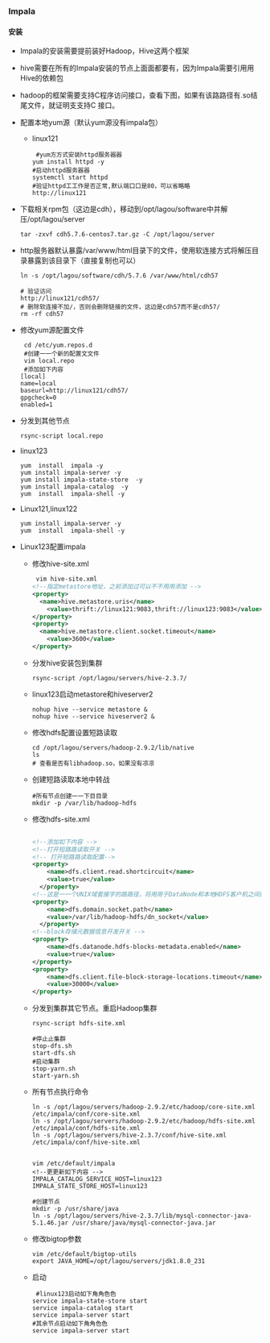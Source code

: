 ### Impala

#### 安装

+ Impala的安装需要提前装好Hadoop，Hive这两个框架

+ hive需要在所有的Impala安装的节点上⾯面都要有，因为Impala需要引⽤用Hive的依赖包

+ hadoop的框架需要⽀持C程序访问接⼝，查看下图，如果有该路路径有.so结尾⽂件，就证明⽀支持C 接⼝。

+ 配置本地yum源（默认yum源没有impala包）

  + linux121

    ```shell
     #yum⽅方式安装httpd服务器器 
    yum install httpd -y
    #启动httpd服务器器 
    systemctl start httpd
    #验证httpd⼯工作是否正常,默认端⼝口是80，可以省略略 
    http://linux121
    ```

+ 下载相关rpm包（这边是cdh），移动到/opt/lagou/software中并解压/opt/lagou/server

  ```shell
  tar -zxvf cdh5.7.6-centos7.tar.gz -C /opt/lagou/server
  ```

+ http服务器默认暴露/var/www/html目录下的文件，使用软连接方式将解压目录暴露到该目录下（直接复制也可以）

  ```shell
  ln -s /opt/lagou/software/cdh/5.7.6 /var/www/html/cdh57
  
  # 验证访问
  http://linux121/cdh57/
  # 删除软连接不加/，否则会删除链接的文件，这边是cdh57而不是cdh57/
  rm -rf cdh57
  ```

+ 修改yum源配置文件

  ```shell
   cd /etc/yum.repos.d 
   #创建⼀一个新的配置⽂文件 
   vim local.repo 
   #添加如下内容
  [local]
  name=local
  baseurl=http://linux121/cdh57/
  gpgcheck=0
  enabled=1
  ```

+ 分发到其他节点

  ```shell
  rsync-script local.repo
  ```

+ linux123

  ```shell
  yum  install  impala -y
  yum install impala-server -y
  yum install impala-state-store  -y
  yum install impala-catalog  -y
  yum  install  impala-shell -y
  ```

+ Linux121,linux122

  ```shell
  yum install impala-server -y
  yum  install  impala-shell -y
  ```

+ Linux123配置impala

  + 修改hive-site.xml

    ```xml
     vim hive-site.xml 
    <!--指定metastore地址，之前添加过可以不不⽤用添加 --> 
    <property>
      <name>hive.metastore.uris</name>
    	<value>thrift://linux121:9083,thrift://linux123:9083</value>
    </property>
    <property>
      <name>hive.metastore.client.socket.timeout</name>
    	<value>3600</value>
    </property>
    ```

  + 分发hive安装包到集群

    ```shell
    rsync-script /opt/lagou/servers/hive-2.3.7/
    ```

  + linux123启动metastore和hiveserver2

    ```shell
    nohup hive --service metastore &
    nohup hive --service hiveserver2 &
    ```

  + 修改hdfs配置设置短路读取

    ```shell
    cd /opt/lagou/servers/hadoop-2.9.2/lib/native
    ls
    # 查看是否有libhadoop.so，如果没有凉凉
    ```

  + 创建短路读取本地中转战

    ```shell
    #所有节点创建⼀一下⽬目录
    mkdir -p /var/lib/hadoop-hdfs
    ```

  + 修改hdfs-site.xml

    ```xml
     
    <!--添加如下内容 --> 
    <!--打开短路路读取开关 --> 
    <!-- 打开短路路读取配置--> 
    <property>
        <name>dfs.client.read.shortcircuit</name>
        <value>true</value>
      </property>
    <!--这是⼀一个UNIX域套接字的路路径，将⽤用于DataNode和本地HDFS客户机之间的通信 --> 
    <property>
        <name>dfs.domain.socket.path</name>
        <value>/var/lib/hadoop-hdfs/dn_socket</value>
      </property>
    <!--block存储元数据信息开发开关 --> 
    <property>
        <name>dfs.datanode.hdfs-blocks-metadata.enabled</name>
        <value>true</value>
    </property>
    <property>
        <name>dfs.client.file-block-storage-locations.timeout</name>
        <value>30000</value>
    </property>
    ```

  + 分发到集群其它节点。重启Hadoop集群

    ```shell
    rsync-script hdfs-site.xml
     
    #停⽌止集群 
    stop-dfs.sh 
    start-dfs.sh 
    #启动集群 
    stop-yarn.sh
    start-yarn.sh
    ```

  + 所有节点执行命令

    ```shell
    ln -s /opt/lagou/servers/hadoop-2.9.2/etc/hadoop/core-site.xml /etc/impala/conf/core-site.xml
    ln -s /opt/lagou/servers/hadoop-2.9.2/etc/hadoop/hdfs-site.xml /etc/impala/conf/hdfs-site.xml
    ln -s /opt/lagou/servers/hive-2.3.7/conf/hive-site.xml /etc/impala/conf/hive-site.xml
    
     
    vim /etc/default/impala
    <!--更更新如下内容 -->
    IMPALA_CATALOG_SERVICE_HOST=linux123
    IMPALA_STATE_STORE_HOST=linux123
    
    #创建节点
    mkdir -p /usr/share/java
    ln -s /opt/lagou/servers/hive-2.3.7/lib/mysql-connector-java-5.1.46.jar /usr/share/java/mysql-connector-java.jar
    ```

  + 修改bigtop参数

    ```shell
    vim /etc/default/bigtop-utils
    export JAVA_HOME=/opt/lagou/servers/jdk1.8.0_231
    ```

  + 启动

    ```shell
     #linux123启动如下⻆角⾊色
    service impala-state-store start 
    service impala-catalog start 
    service impala-server start
    #其余节点启动如下⻆角⾊色
    service impala-server start
    ```

    